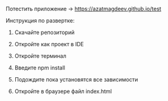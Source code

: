 Потестить приложение -> https://azatmagdeev.github.io/test

Инструкция по развертке:
1. Скачайте репозиторий

2. Откройте как проект в IDE
3. Откройте терминал
4. Введите npm install
5. Подождите пока установятся все зависимости
6. Откройте в браузере файл index.html
